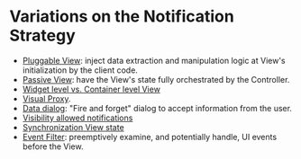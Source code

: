 # Variations on the Notification Strategy

   * [Pluggable View](14_mvc_pluggable_view.md): inject data extraction and manipulation logic at View's initialization by the client code.  
   * [Passive View](17_passive_view.md): have the View's state fully orchestrated by the Controller.
   * [Widget level vs. Container level View](18_widget_level_container_level.md)
   * [Visual Proxy](27_visual_proxy.md). 
   * [Data dialog](30_data_dialog.md): "Fire and forget" dialog to accept information from the user.
   * [Visibility allowed notifications](41_visibility_allowed_notifications.md)
   * [Synchronization View state](46_synchronization_view_state.md)
   * [Event Filter](33_event_filter.md): preemptively examine, and potentially handle, UI events before the View.